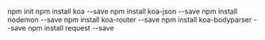 npm init
npm install koa --save
npm install koa-json --save
npm install nodemon --save
npm install koa-router --save
npm install koa-bodyparser --save
npm install request --save